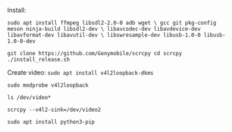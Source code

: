 Install:

`sudo apt install ffmpeg libsdl2-2.0-0 adb wget \
                 gcc git pkg-config meson ninja-build libsdl2-dev \
                 libavcodec-dev libavdevice-dev libavformat-dev libavutil-dev \
                 libswresample-dev libusb-1.0-0 libusb-1.0-0-dev`

`git clone https://github.com/Genymobile/scrcpy
cd scrcpy
./install_release.sh`

Create video:
`sudo apt install v4l2loopback-dkms`

`sudo modprobe v4l2loopback`

`ls /dev/video*`

`scrcpy --v4l2-sink=/dev/video2`


`sudo apt install python3-pip`
